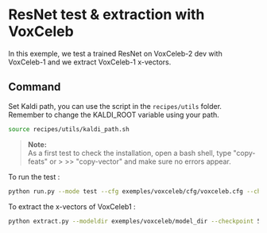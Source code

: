 # ResNet test & extraction with VoxCeleb

In this exemple, we test a trained ResNet on VoxCeleb-2 dev with VoxCeleb-1 and we extract VoxCeleb-1 x-vectors.

## Command

Set Kaldi path, you can use the script in the `recipes/utils` folder. Remember to change the KALDI_ROOT variable using your path.
```sh
source recipes/utils/kaldi_path.sh
```
> **Note:**  
> As a first test to check the installation, open a bash shell, type "copy-feats" or > >> "copy-vector" and make sure no errors appear.

To run the test :
```bash
python run.py --mode test --cfg exemples/voxceleb/cfg/voxceleb.cfg --checkpoint 5800
```

To extract the x-vectors of VoxCeleb1 :
```sh
python extract.py --modeldir exemples/voxceleb/model_dir --checkpoint 5800 --data eval
``` 
